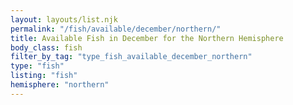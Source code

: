 ```yaml
---
layout: layouts/list.njk
permalink: "/fish/available/december/northern/"
title: Available Fish in December for the Northern Hemisphere
body_class: fish
filter_by_tag: "type_fish_available_december_northern"
type: "fish"
listing: "fish"
hemisphere: "northern"
---
```

